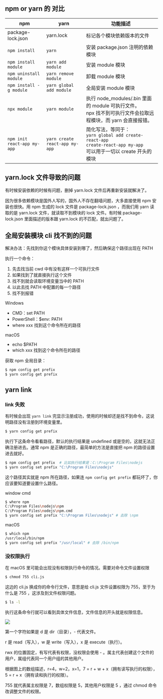 ## npm or yarn 的 对比

| npm                       | yarn                         | 功能描述                                                     |
| ------------------------- | ---------------------------- | ------------------------------------------------------------ |
| package-lock.json         | yarn.lock                    | 标记各个模块依赖版本的文件                                   |
| `npm install`               | `yarn`                         | 安装 package.json 注明的依赖模块                             |
| `npm install module`        | `yarn add module`              | 安装 module 模块                                             |
| `npm uninstall module`      | `yarn remove module`           | 卸载 module 模块                                             |
| `npm install -g module`     | `yarn global add module`       | 全局安装 module 模块                                         |
| `npx module`                | `yarn module`                  | 执行 node_modules/.bin 里面的 module 可执行文件。<br />npx 找不到可执行文件会拉取远程模块，而 yarn 会直接报错。 |
| `npm init react-app my-app` | `yarn create react-app my-app` | 简化写法，等同于：<br />`yarn global add create-react-app` <br />`create-react-app my-app`<br />可以用于一切以 create 开头的模块 |

## yarn.lock 文件导致的问题

有时候安装依赖的时候有问题，删掉 yarn.lock 文件后再重新安装就解决了。

因为很多依赖模块是国外人写的，国外人不存在翻墙问题，大多直接使用 npm 安装也很快。用 npm 生成的 lock 文件是 package-lock.json ，而我们用 yarn 读取的是 yarn.lock 文件，就读取不到模块的 lock 文件。有时候 package-lock.json 里面描述的版本跟 yarn.lock 的不匹配，就出问题了。

## 全局安装模块 cli 找不到的问题

解决办法：先找到你这个模块具体安装到哪了，然后确保这个路径出现在 PATH

执行一个命令：

1. 先去找当前 cwd 中有没有这样一个可执行文件
2. 如果找到了就直接执行这个文件
3. 找不到就会读取环境变量当中的 PATH
4. 以此去找 PATH 中配置的每一个路径
5. 找不到报错

Windows

- CMD：set PATH
- PowerShell：$env: PATH
- where xxx 找到这个命令所在的路径

macOS

- echo $PATH
- which xxx 找到这个命令所在的路径

获取 npm 全局目录：

```sh
$ npm config get prefix
$ yarn config get prefix
```

## yarn link

### link 失败

有时候会出现 `yarn link` 完显示注册成功，使用的时候却还是找不到命令，这说明路径没有注册到环境变量里。

```sh
$ yarn config get prefix
```

执行下这条命令看看路径，默认的执行结果是 undefined 或是空的，这就无法正确注册进去。通常 npm 是正确的路径，最简单的方法是直接把 npm 的路径设置进去就好。

```sh
$ npm config get prefix  # 比如执行结果是：C:\Program Files\nodejs
$ yarn config set prefix "C:\Program Files\nodejs"
```

这个路径其实就是 npm 所在路径，如果连 `npm config get prefix` 都玩坏了，你应该要知道要设置什么路径。

window cmd

```sh
$ where npm
C:\Program Files\nodejs\npm
C:\Program Files\nodejs\npm.cmd
$ yarn config set prefix "C:\Program Files\nodejs" # 去除 \npm
```

macOS

```sh
$ which npm
/usr/local/bin/npm
$ yarn config set prefix "/usr/local" # 去除 /bin/npm
```

### 没权限执行

在 macOS 里可能会出现没有权限执行命令的情况。需要对命令文件设置权限

```sh
$ chmod 755 cli.js
```

这边的 cli.js 换成你的命令行文件，意思是给 cli.js 文件设置权限为 755，至于为什么是 755 ，这涉及到文件权限问题。

```sh
$ ls -l
```

执行这条命令行就可以看到具体文件信息，文件信息的开头就是权限信息。

![](https://gitee.com/lagoufed/fed-e-002/raw/master/live/20200710/media/resize,m_lfit,w_600,h_800,limit_1.png)

第一个字符如果是 d 是 dir（目录），- 代表文件。

r 是 read（写入），w 是 write（写入），x 是 execute（执行）。

rwx 的位置固定，有写代表有权限，没权限会使用 - 。属主代表创建这个文件的用户，属组代表同一个用户组的其他用户。

根据图上的数组描述，r=4，w=2，x=1，7 = r + w + x（拥有读写执行的权限），5 = r + x（拥有读和执行的权限）。

755 就代表属主权限是 7，数组权限是 5，其他用户权限是 5 ，通过 chmod 命令改调整文件的权限。
